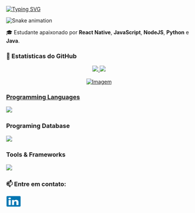 <!--título-->
[![Typing SVG](https://readme-typing-svg.herokuapp.com/?color=4B0082&size=35&center=true&vCenter=true&width=1000&lines=Opa+bom%3F+Prazer,+Valle)](https://git.io/typing-svg)


<!--snake-->
![Snake animation](https://github.com/LuigiGF/LuigiGF/blob/output/github-contribution-grid-snake.svg)

🎓 Estudante apaixonado por **React Native**, **JavaScript**, **NodeJS**, **Python** e **Java**.

<h3>🚀 Estatísticas do GitHub </h3>

<!-- GithubStats -->
<div align="center">
  <a href="https://github.com/gabrielvalle00">
  <img height="165em" src="https://github-readme-stats.vercel.app/api?username=gabrielvalle00&theme=synthwave&hide_border=false&include_all_commits=false&count_private=false"/>
  <img height="165em" src="https://github-readme-stats.vercel.app/api/top-langs/?username=gabrielvalle00&theme=synthwave&hide_border=false&include_all_commits=false&count_private=false&layout=compact"/>
</div>




<!-- GIF -->
<p align="center">
  <img align="center" src="https://github.com/VariableBee/VariableBee/assets/77739311/4e9f41af-6b57-49a7-b15a-74322e96b4d7" alt="Imagem">
</p>


<!-- Skills: Programming Languages -->
  <div style="flex-basis: 48%;">
    <h3>Programming Languages</h3>
    <p >
     <a href="https://skillicons.dev">
    <img src="https://skillicons.dev/icons?i=java,js,py,ts,react,nodejs,css,html,npm" />
  </a>
</p>
 
  </div>

<div style="flex-basis: 48%;">
    <h3>Programing Database</h3>
    <p >
     <a href="https://skillicons.dev">
    <img src="https://skillicons.dev/icons?i=mysql,sqlite,firebase" />
  </a>
</p>
  </div>

  
  <!-- Skills: Tools & Frameworks -->
<div style="flex-basis: 48%;">
    <h3>Tools & Frameworks</h3>
    <p >
     <a href="https://skillicons.dev">
    <img src="https://skillicons.dev/icons?i=vscode,git,github,figma,bootstrap,androidstudio" />
  </a>
</p>
  </div>

<h3>📫 Entre em contato:</h3>
<a href="https://www.linkedin.com/in/gabriel-valle-159170242/" target="_blank">
    <img align="center" alt="LinkedIn" height="30" width="40" src="https://raw.githubusercontent.com/devicons/devicon/master/icons/linkedin/linkedin-original.svg">
</a>


